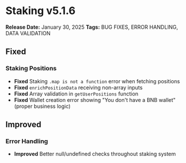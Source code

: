 # Staking v5.1.6
**Release Date:** January 30, 2025
**Tags:** BUG FIXES, ERROR HANDLING, DATA VALIDATION

## Fixed

### Staking Positions
- **Fixed** Staking `.map is not a function` error when fetching positions
- **Fixed** `enrichPositionData` receiving non-array inputs
- **Fixed** Array validation in `getUserPositions` function
- **Fixed** Wallet creation error showing "You don't have a BNB wallet" (proper business logic)

## Improved

### Error Handling
- **Improved** Better null/undefined checks throughout staking system
